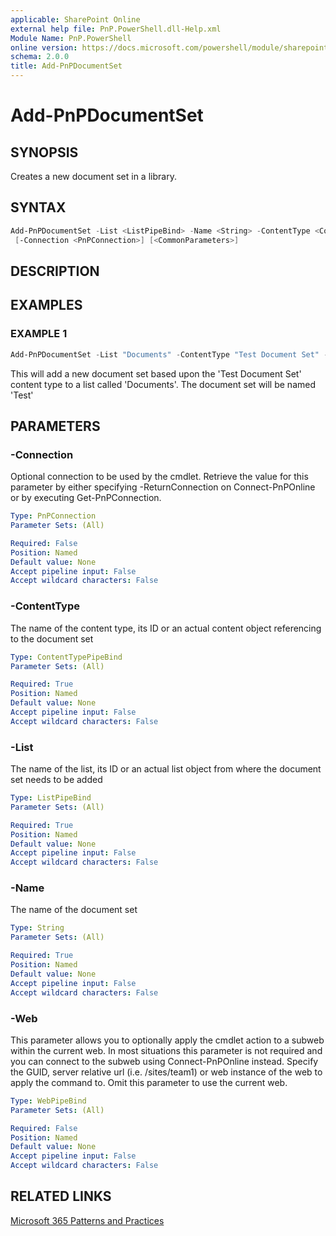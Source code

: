 ```yaml
---
applicable: SharePoint Online
external help file: PnP.PowerShell.dll-Help.xml
Module Name: PnP.PowerShell
online version: https://docs.microsoft.com/powershell/module/sharepoint-pnp/add-pnpdocumentset
schema: 2.0.0
title: Add-PnPDocumentSet
---
```


# Add-PnPDocumentSet

## SYNOPSIS
Creates a new document set in a library.

## SYNTAX

```powershell
Add-PnPDocumentSet -List <ListPipeBind> -Name <String> -ContentType <ContentTypePipeBind> [-Web <WebPipeBind>]
 [-Connection <PnPConnection>] [<CommonParameters>]
```

## DESCRIPTION

## EXAMPLES

### EXAMPLE 1
```powershell
Add-PnPDocumentSet -List "Documents" -ContentType "Test Document Set" -Name "Test"
```

This will add a new document set based upon the 'Test Document Set' content type to a list called 'Documents'. The document set will be named 'Test'

## PARAMETERS

### -Connection
Optional connection to be used by the cmdlet. Retrieve the value for this parameter by either specifying -ReturnConnection on Connect-PnPOnline or by executing Get-PnPConnection.

```yaml
Type: PnPConnection
Parameter Sets: (All)

Required: False
Position: Named
Default value: None
Accept pipeline input: False
Accept wildcard characters: False
```

### -ContentType
The name of the content type, its ID or an actual content object referencing to the document set

```yaml
Type: ContentTypePipeBind
Parameter Sets: (All)

Required: True
Position: Named
Default value: None
Accept pipeline input: False
Accept wildcard characters: False
```

### -List
The name of the list, its ID or an actual list object from where the document set needs to be added

```yaml
Type: ListPipeBind
Parameter Sets: (All)

Required: True
Position: Named
Default value: None
Accept pipeline input: False
Accept wildcard characters: False
```

### -Name
The name of the document set

```yaml
Type: String
Parameter Sets: (All)

Required: True
Position: Named
Default value: None
Accept pipeline input: False
Accept wildcard characters: False
```

### -Web
This parameter allows you to optionally apply the cmdlet action to a subweb within the current web. In most situations this parameter is not required and you can connect to the subweb using Connect-PnPOnline instead. Specify the GUID, server relative url (i.e. /sites/team1) or web instance of the web to apply the command to. Omit this parameter to use the current web.

```yaml
Type: WebPipeBind
Parameter Sets: (All)

Required: False
Position: Named
Default value: None
Accept pipeline input: False
Accept wildcard characters: False
```

## RELATED LINKS

[Microsoft 365 Patterns and Practices](https://aka.ms/m365pnp)